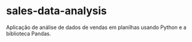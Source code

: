 # sales-data-analysis
Aplicação de análise de dados de vendas em planilhas usando Python e a biblioteca Pandas.
